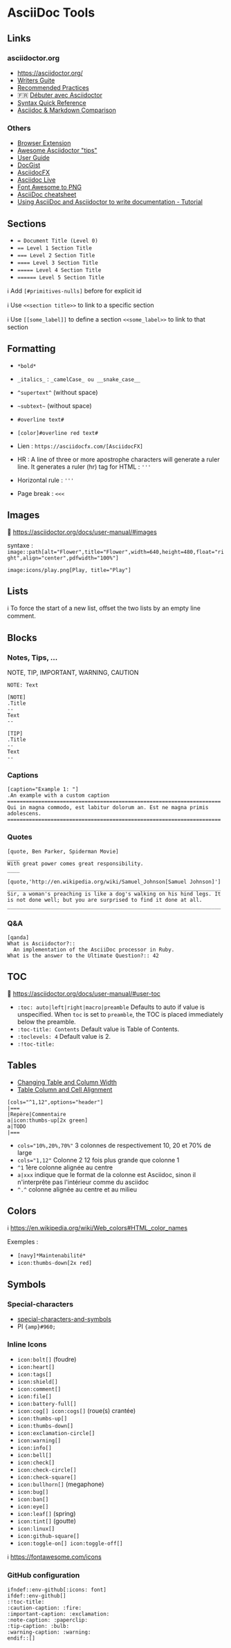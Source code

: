 # AsciiDoc Tools

## Links

### asciidoctor.org

* <https://asciidoctor.org/>
* [Writers Guite](https://asciidoctor.org/docs/asciidoc-writers-guide/)
* [Recommended Practices](https://asciidoctor.org/docs/asciidoc-recommended-practices/)
* :fr: [Débuter avec Asciidoctor](https://asciidoctor.org/news/2016/04/05/debuter-avec-asciidoctor/)
* [Syntax Quick Reference](https://asciidoctor.org/docs/asciidoc-syntax-quick-reference/)
* [Asciidoc & Markdown Comparison](https://asciidoctor.org/docs/user-manual/#comparison-by-example)

### Others

* [Browser Extension](https://github.com/asciidoctor/asciidoctor-browser-extension)
* [Awesome Asciidoctor "tips"](http://mrhaki.blogspot.com/2017/10/awesome-asciidoctor-prevent.html)
* [User Guide](http://www.methods.co.nz/asciidoc/userguide.html)
* [DocGist](http://gist.asciidoctor.org/)
* [AsciidocFX](https://github.com/asciidocfx/AsciidocFX)
* [Asciidoc Live](https://asciidoclive.com/edit/scratch/1)
* [Font Awesome to PNG](http://fa2png.io/r/font-awesome/)
* [AsciiDoc cheatsheet](https://powerman.name/doc/asciidoc)
* [Using AsciiDoc and Asciidoctor to write documentation - Tutorial](http://www.vogella.com/tutorials/AsciiDoc/article.html)

## Sections

* `= Document Title (Level 0)`
* `== Level 1 Section Title`
* `=== Level 2 Section Title`
* `==== Level 3 Section Title`
* `===== Level 4 Section Title`
* `====== Level 5 Section Title`

:information_source: Add `[#primitives-nulls]` before for explicit id

:information_source: Use `<<section title>>` to link to a specific section

:information_source: Use `[[some_label]]` to define a section  `<<some_label>>` to link to that section

## Formatting

* `*bold*`
* `_italics_` : `_camelCase_ ou __snake_case__`
* `^supertext^` (without space)
* `~subtext~` (without space)
* `#overline text#`
* `[color]#overline red text#`
* Lien : `https://asciidocfx.com/[AsciidocFX]`
* HR : A line of three or more apostrophe characters will generate a ruler line. It generates a ruler (hr) tag for HTML : `'''`

* Horizontal rule : `'''`
* Page break : `<<<`

## Images

:link: <https://asciidoctor.org/docs/user-manual/#images>

syntaxe : `image::path[alt="Flower",title="Flower",width=640,height=480,float="right",align="center",pdfwidth="100%"]`

```adoc
image:icons/play.png[Play, title="Play"]
```

## Lists

:information_source: To force the start of a new list, offset the two lists by an empty line comment.

## Blocks

### Notes, Tips, ...

NOTE, TIP, IMPORTANT, WARNING, CAUTION

```adoc
NOTE: Text
```

```adoc
[NOTE]
.Title
--
Text
--
```

```adoc
[TIP]
.Title
--
Text
--
```

### Captions

```adoc
[caption="Example 1: "]
.An example with a custom caption
=====================================================================
Qui in magna commodo, est labitur dolorum an. Est ne magna primis
adolescens.
=====================================================================
```

### Quotes

```adoc
[quote, Ben Parker, Spiderman Movie]
____
With great power comes great responsibility.
____
```

```adoc
[quote,'http://en.wikipedia.org/wiki/Samuel_Johnson[Samuel Johnson]']
_____________________________________________________________________
Sir, a woman's preaching is like a dog's walking on his hind legs. It
is not done well; but you are surprised to find it done at all.
_____________________________________________________________________
```

### Q&A

```adoc
[qanda]
What is Asciidoctor?::
  An implementation of the AsciiDoc processor in Ruby.
What is the answer to the Ultimate Question?:: 42
```

## TOC

:link: <https://asciidoctor.org/docs/user-manual/#user-toc>

* `:toc: auto|left|right|macro|preamble` Defaults to auto if value is unspecified. When `toc` is set to `preamble`, the TOC is placed immediately below the preamble.
* `:toc-title: Contents` Default value is Table of Contents.
* `:toclevels: 4` Default value is 2.
* `:!toc-title:`

## Tables

* [Changing Table and Column Width](http://mrhaki.blogspot.com/2014/11/awesome-asciidoctor-changing-table-and.html)
* [Table Column and Cell Alignment](http://mrhaki.blogspot.com/2014/11/awesome-asciidoctor-table-column-and.html)

```adoc
[cols="^1,12",options="header"]
|===
|Repère|Commentaire
a|icon:thumbs-up[2x green]
a|TODO
|===
```

* `cols="10%,20%,70%"` 3 colonnes de respectivement 10, 20 et 70% de large
* `cols="1,12"` Colonne 2 12 fois plus grande que colonne 1
* `^1` 1ère colonne alignée au centre
* `a|xxx` indique que le format de la colonne est Asciidoc, sinon il n'interprête pas l'intérieur comme du asciidoc
* `^.^` colonne alignée au centre et au milieu

## Colors

:information_source: <https://en.wikipedia.org/wiki/Web_colors#HTML_color_names>

Exemples :

* `[navy]*Maintenabilité*`
* `icon:thumbs-down[2x red]`

## Symbols

### Special-characters

* [special-characters-and-symbols](https://docs.antora.org/antora/1.0/asciidoc/special-characters-and-symbols/)
* PI `{amp}#960;`

### Inline Icons

* `icon:bolt[]` (foudre)
* `icon:heart[]`
* `icon:tags[]`
* `icon:shield[]`
* `icon:comment[]`
* `icon:file[]`
* `icon:battery-full[]`
* `icon:cog[] icon:cogs[]` (roue(s) crantée)
* `icon:thumbs-up[]`
* `icon:thumbs-down[]`
* `icon:exclamation-circle[]`
* `icon:warning[]`
* `icon:info[]`
* `icon:bell[]`
* `icon:check[]`
* `icon:check-circle[]`
* `icon:check-square[]`
* `icon:bullhorn[]` (megaphone)
* `icon:bug[]`
* `icon:ban[]`
* `icon:eye[]`
* `icon:leaf[]` (spring)
* `icon:tint[]` (goutte)
* `icon:linux[]`
* `icon:github-square[]`
* `icon:toggle-on[] icon:toggle-off[]`

:information_source: <https://fontawesome.com/icons>

### GitHub configuration 

```asciidoc
ifndef::env-github[:icons: font]
ifdef::env-github[]
:!toc-title:
:caution-caption: :fire:
:important-caption: :exclamation:
:note-caption: :paperclip:
:tip-caption: :bulb:
:warning-caption: :warning:
endif::[]
```
